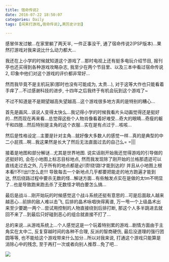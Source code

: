 ```yaml
---
title: 宿命传说2
date: 2016-07-22 18:50:07
categories: Daily
tags: [闲来打游戏,宿命传说2,黑历史计划]

---
```

感冒伴发过敏...在家里躺了两天半, 一件正事没干, 通了宿命传说2(PSP版本)...果然打游戏对我来说比什么动力都大...

我还在上小学的时候就知道这个游戏了...那时电视上还有挺多电玩介绍节目, 报刊亭也还买得到各种游戏攻略杂志, 我至少在两个节目里、以及三本中看过宿命传说2, 印象中他们对这个游戏的评价都非常好...

然而我毕竟不是主机玩家(那时也没有可能成为, 太贵...), 对于这等大作也只能看着手痒了...不过感谢科技的进步, 十四年之后我终于有机会玩到这个游戏了~

不过不知道是不是期望越高失望越高...这个游戏很多地方真的是特别的糟心...

首先是画风...该说人变得太快么...我记得小学的时候我看片头动画觉得还是挺好的...然而现在再来看...总觉得这些个人物肖像看着好难受...奇大的眼睛...奇瘦的躯干和四肢...然后特别是主角的这个衣服...实在是有点过于...咳咳...

然后是性格设定...主要是针对主角...就好像大多数人的感觉一样...真的是典型的中二小屁孩...啊...我这果然是长大了然后无法直面过去的自己么= =|||

接着是地图和部分解谜...尤其是世界地图. 说实话刚开始我还觉得游戏的引导做的还挺好的, 会在小地图上标志目标地点, 然而我发现除了刚开始的兰格那遗迹可以直线走过去之外, 几乎所有的地点都是必!须!绕!路!才能到达的! 并且从小地图上根本看!!不!!出!!怎么走!!! 导致每去一个新地点几乎都要把能走的地方跑遍才能到达, 然后绕路过程中要杀无数的怪...解谜方面...有些触发点实在是做的太tm不明显了...也是导致跑来跑去杀了无数怪才明白要怎么搞...

最后是战斗...刚开始玩的时候感觉这个战斗系统还挺有意思的...可是后面敌人越来越恶心...前排的敌人难以击飞, 后排的晶术咏唱快得离谱, 万一甩一个上级晶术出来至少要跪一两个...尝试用控制的人物直接绕到后排打断, 那这个人多半跳进去就回不来了...到最后只好碰到恶心的组合就直接不打了...

总的来说...从游戏系统上...个人感觉这是一个玩着特别累的游戏...剧情方面由于主角实在太中二, 反复穿越时间的各种不合理, 反派的智商硬伤, 最后没道理的强行团圆等等, 也不能给这个游戏带来什么加分...所以对我来说, 打通这个游戏只能算是消除心中的残念, 至于再打一次或者向别人推荐...免了吧...

![](https://gss2.bdstatic.com/9fo3dSag_xI4khGkpoWK1HF6hhy/baike/w%3D268%3Bg%3D0/sign=2e902d16e3f81a4c2632ebcfef110764/a5c27d1ed21b0ef43976073cd5c451da81cb3e31.jpg)